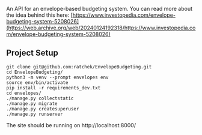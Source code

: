 An API for an envelope-based budgeting system. You can read more about the idea behind this here: [https://www.investopedia.com/envelope-budgeting-system-5208026](https://web.archive.org/web/20240124192318/https://www.investopedia.com/envelope-budgeting-system-5208026)


## Project Setup
```
git clone git@github.com:ratchek/EnvelopeBudgeting.git
cd EnvelopeBudgeting/
python3 -m venv --prompt envelopes env
source env/bin/activate
pip install -r requirements_dev.txt
cd envelopes/
./manage.py collectstatic
./manage.py migrate
./manage.py createsuperuser
./manage.py runserver
```
The site should be running on http://localhost:8000/
